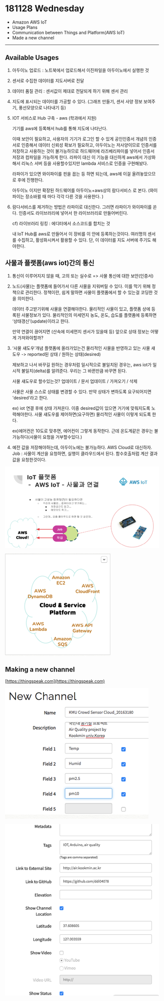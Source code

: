 181128 Wednesday 
===================

- Amazon AWS IoT
- Usage Plans
- Communication between Things and Platform(AWS IoT)
- Made a new channel 
----------



 



Available Usages
-------------------


1. 아두이노 업로드 : 노트북에서 업로드해서 이진파일을 아두이노에서 실행한 것

2. 센서로 수집한 데이터를 지도서버로 전달

3. 데이터 품질 관리 : 센서값이 제대로 전달되게 하기 위해 센서 관리

4. 지도에 표시되는 데이터를 가공할 수 있다. (그래프 만들기, 센서 사양 정보 보여주기, 풍선모양으로 나타내기 등)

5. IOT 서비스로 Hub 구축 - aws (학과에서 지원)

    기기를 aws에 등록해서 hub를 통해 지도에 나타난다.

    이때 보안이 필요하고, 사용자의 기기가 로그인 할 수 있게 공인인증서 개념의 인증서로 인증해서 데이터 신뢰성 확보가 필요하고, 아두이노는 저사양이므로 인증서를 저장하고 사용하는 것이 불가능하므로 하드웨어에 라즈베리파이를 넣어서 인증서 저장과 컴파일을 가능하게 한다. 라파이 대신 이 기능을 대신하게 aws에서 가상화해서 리눅스 서버 등을 사용할수있지만 lambda 서비스로 인증을 구현해놨다.

    라파이가 있으면 와이파이를 핀을 꼽는 등 하면 되는데, aws에 이걸 올려놓았으므로 후에 진행한다. 

    아두이노 이지만 확장된 하드웨어를 아두이노+aws상의 람다서비스 로 본다.
    (와이파이는 장소바뀔 때 마다 각각 다른 것을 사용한다. )

6. 람다서비스를 제거하는 방법은 라파이로 대신한다. 그러면 라파이가 와이파이를 쏜다. 
    인증서도 라이브러리에 넣어서 한 라이브러리로 만들어버린다. 
    
    cf) 라이브러리 링킹 : 에디터에서 소스코드를 합치는 것

    내 IoT Hub를 aws로 만들어서 이 장비를 이 안에 등록하는것이다. 
    여러명의 센서를 수집하고, 활성화시켜서 활용할 수 있다. 단, 이 데이터를 지도 서버에 주기도 해야한다. 



사물과 플랫폼(aws iot)간의 통신
-------------------
1. 통신이 이루어지지 않을 때, 고의 또는 실수로 => 사물 통신에 대한 보안(인증서) 
2. 노드(사물)는 플랫폼에 들어가서 다른 사물을 지워버릴 수 있다. 이를 막기 위해 정책으로 관리한다. 정책이란, 쉽게 말하면 사물이 플랫폼에서 할 수 있는걸 코딩한 것을 의미한다. 

    데이터 주고받기위해 사물을 연결해야한다. 물리적인 사물이 있고, 플랫폼 상에 등록된 사물정보가 있다. 물리적인의 미세먼지 농도, 온도, 습도를 플랫폼에 등록하면 ‘상태갱신’(update)이라고 한다. 

    만약 연결이 끊어지면 (산속에 미세먼지 센서가 있을때 등) 앞으로 상태 정보는 어떻게 가져와야할까? 

3. ‘사물 섀도우’개념
    플랫폼에 올라가있는건 물리적인 사물을 반영하고 있는 사물 섀도우 -> reported된 상태 / 원하는 상태(desired)

    제보하고 나서 바꾸길 원하는 경우처럼 일시적으로 불일치된 경우는, aws iot가 일시적 불일치(delta)를 알려준다. 우리는 그 바뀐만큼 바꾸면 된다. 

    사물 섀도우로 할수있는것? 업데이트 / 문서 업데이트 / 가져오기 / 삭제

    사물은 사물 스스로 상태를 변경할 수 있다. 만약 상태가 변하도록 요구되어지면 'desired'라고 한다. 

    ex) iot 연결 후에 상태 가져온다. 이중 desired값이 있으면 거기에 맞춰지도록 노력해야한다. 
        사물 섀도우를 제어하면(요구하면) 물리적인 사물이 이렇게 되도록 한다. 

    ex)에어컨은 10도로 맞추면, 에어컨이 그렇게 동작한다. 근데 온도계같은 경우는 불가능하다(사물이 요청을 거부할수있다.)

4. 예전 값을 저장해야하는데, 아두이노에는 불가능하다. AWS Cloud로 대신하자. 
    Job : 사물이 계산을 요청하면, 실행이 클라우드에서 된다. 함수호출처럼 계산 결과값을 요청한것이다. 
 

![image13](image13.png)

![image14](image14.png)
 


Making a new channel
-------------------

[https://thingspeak.com](https://thingspeak.com)



![image15](image15.png)

![image16](image16.png)
